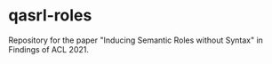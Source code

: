 # qasrl-roles
Repository for the paper "Inducing Semantic Roles without Syntax" in Findings of ACL 2021.
